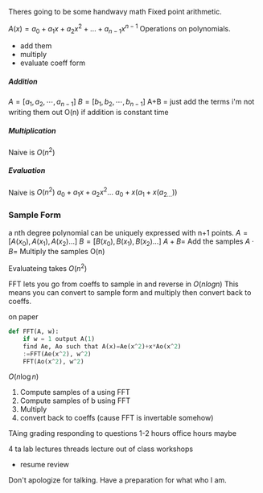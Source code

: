 Theres going to be some handwavy math
Fixed point arithmetic. 

$A(x)=a_{0}+a_{1}x+a_{2}x^2+ \dots +a_{n-1}x^{n-1}$
Operations on polynomials.
- add them
- multiply
- evaluate
coeff form

##### Addition
$A = [a_{1},a_2,\cdots,a_{n-1}]$
$B = [b_{1},b_2,\cdots,b_{n-1}]$
A+B = just add the terms i'm not writing them out
O(n) if addition is constant time

##### Multiplication
Naive is $O(n^2)$

##### Evaluation
Naive is $O(n^2)$
$a_{0}+a_{1}x +a_{2}x^2\dots$
$a_{0}+x(a_{1}+x(a_{2\dots}))$

### Sample Form
a nth degree polynomial can be uniquely expressed with n+1 points.
$A=[A(x_{0}),A(x_{1}),A(x_{2})\dots]$
$B=[B(x_{0}),B(x_{1}),B(x_{2})\dots]$
$A+B=$ Add the samples
$A\cdot B=$ Multiply the samples
O(n)

Evaluateing takes $O(n^2)$

FFT lets you go from coeffs to sample in and reverse in $O(nlogn)$
This means you can convert to sample form and multiply then convert back to coeffs.

on paper

```python
def FFT(A, w):
	if w = 1 output A(1)
	find Ae, Ao such that A(x)=Ae(x^2)+x*Ao(x^2)
	:=FFT(Ae(x^2), w^2)
	FFT(Ao(x^2), w^2)
```
$O(n\log n)$


1. Compute samples of a using FFT
2. Compute samples of b using FFT 
3. Multiply
4. convert back to coeffs (cause FFT is invertable somehow)

TAing 
grading
responding to questions
1-2 hours office hours maybe

4 ta lab lectures
threads lecture
out of class workshops
- resume review

Don't apologize for talking.
Have a preparation for what who I am.